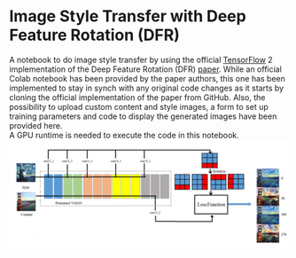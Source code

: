 # Image Style Transfer with Deep Feature Rotation (DFR)
A notebook to do image style transfer by using the official [TensorFlow](https://www.tensorflow.org/) 2 implementation of the Deep Feature Rotation (DFR) [paper](https://arxiv.org/abs/2202.04426).  While an official Colab notebook has been provided by the paper authors, this one has been implemented to stay in synch with any original code changes as it starts by cloning the official implementation of the paper from GitHub. Also, the possibility to upload custom content and style images, a form to set up training parameters and code to display the generated images have been provided here.  
A GPU runtime is needed to execute the code in this notebook.   
![DFR Architecture](https://github.com/sonnguyen129/deep-feature-rotation/raw/main/doc/model.png)